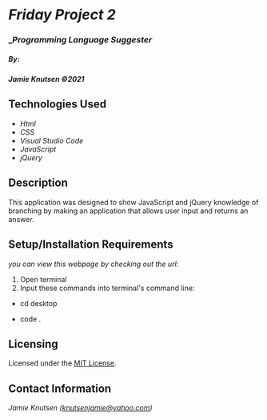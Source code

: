 # _Friday Project 2_


### __Programming Language Suggester_

##### By:
#####  _**Jamie Knutsen**_ _©2021_


## Technologies Used

* _Html_
* _CSS_
* _Visual Studio Code_
* _JavaScript_
* _jQuery_


## Description

This application was designed to show JavaScript and jQuery knowledge of branching by making an application that allows user input and returns an answer.

## Setup/Installation Requirements
_you can view this webpage by checking out the url:_
<!-- https://knutsenjamie.github.io/Friday-Project-1/ -->
1. Open terminal
2. Input these commands into terminal's command line:

* cd desktop
<!-- * git clone https://github.com/Knutsenjamie/Friday-Project-1.git -->
* code .

## Licensing

Licensed under the [MIT License](license).

## Contact Information

_Jamie Knutsen (knutsenjamie@yahoo.com)_